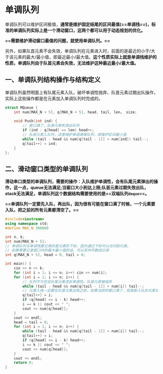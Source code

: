 # 单调队列

单调队列可以维护区间极值，**通常是维护固定结尾的区间最值(==单调栈==)，标准的单调队列实际上是一个滑动窗口，这两个都可以用于动态规划的优化。**

**==需要维护滑动窗口最值的问题，就使用单调队列。==**

另外，如果队首元素不会失效，单调队列在元素进入时，前面的是最近的小于/大于该元素的最大/最小值，即最近最小/最大值。**这个性质实际上就是单调栈维护的性质，单调队列由于队首元素会失效，无法维护这种最近最小/最大值。**



## 一、单调队列结构操作与结构定义

单调队列虽然明面上有队尾元素入队，破坏单调性抛弃、队首元素过期出队操作，实际上这些操作都是在元素加入单调队列时完成的。

```c++
struct MQueue {
    int num[MAX_N + 5], q[MAX_N + 5], head, tail, len， size;
    
    void Push(int ind) {
        // 窗口满了，队首元素失效出队列
        if (ind - q[head] == len) head++;
        // 队尾元素入队列，这里维护单调递增队列，即维护区间最小值
        while (tail - head && num[q[tail - 1]] > num[ind]) tail--;
        q[tail++] = ind;
    }
};
```





## 二、滑动窗口类型的单调队列

**滑动串口类型的单调队列，需要的操作：入队维护单调性，会有队尾元素弹出的操作，这一点，queue无法满足;当窗口大小到达上限;队首元素过期失效出队，stack无法满足，单调队列这个数据结构需要使用的是==双端队列`deque`==。**

**==单调队列一定要先入队，再出队，因为很有可能在窗口满了时候，一个元素要入队，把之前的所有元素都清空了。==**

```c++
#include<iostream>
using namespace std;
#define MAX_N 300000

int n, k;
int num[MAX_N + 5];
// 单调队列与单调栈要记录的是元素的下标，因为通过下标可以访问到元素。
// 如果需要记录窗口内的最大最小值的话，可以另外开数组记录
int q[MAX_N + 5], head = 0, tail = 0;

int main() {
    cin >> n >> k;
    for (int i = 1; i <= n; i++) cin >> num[i];
    for (int i = 1; i <= n; i++) { 
        // 队列不为空且队尾元素违反单调性，队尾元素被抛弃
        while (tail - head && num[q[tail - 1]] > num[i]) tail--;
        // 元素入栈一定要在队首元素出栈之前，如果当前的窗口满了，但是新入队的元素将前面的全替换掉了
        q[tail++] = i;
        if (q[head] <= i - k) head++;
        i == k || cout << " ";
        cout << num[q[head]];
    }
    cout << endl;
    head = tail = 0;
    for (int i = 1; i <= n; i++) { 
        while (tail - head && num[q[tail - 1]] < num[i]) tail--;
        q[tail++] = i;
        if (q[head] <= i - k) head++;
        i == k || cout << " ";
        cout << num[q[head]];
    }
    cout << endl;
    return 0;
}
```

